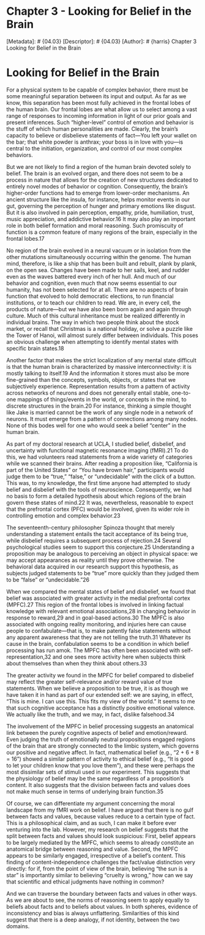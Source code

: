 # Chapter 3 - Looking for Belief in the Brain
[Metadata]: # {04.03}
[Descriptor]: # {04.03}
[Author]: # {harris}
Chapter 3
Looking for Belief in the Brain
# Looking for Belief in the Brain
For a physical system to be capable of complex behavior, there must be some
meaningful separation between its input and output. As far as we know, this
separation has been most fully achieved in the frontal lobes of the human
brain. Our frontal lobes are what allow us to select among a vast range of
responses to incoming information in light of our prior goals and present
inferences. Such “higher-level” control of emotion and behavior is the stuff of
which human personalities are made. Clearly, the brain’s capacity to believe or
disbelieve statements of fact—You left your wallet on the bar; that white
powder is anthrax; your boss is in love with you—is central to the initiation,
organization, and control of our most complex behaviors.

But we are not likely to find a region of the human brain devoted solely to
belief. The brain is an evolved organ, and there does not seem to be a process
in nature that allows for the creation of new structures dedicated to entirely
novel modes of behavior or cognition. Consequently, the brain’s higher-order
functions had to emerge from lower-order mechanisms. An ancient structure like
the insula, for instance, helps monitor events in our gut, governing the
perception of hunger and primary emotions like disgust. But it is also involved
in pain perception, empathy, pride, humiliation, trust, music appreciation, and
addictive behavior.16 It may also play an important role in both belief
formation and moral reasoning. Such promiscuity of function is a common feature
of many regions of the brain, especially in the frontal lobes.17

No region of the brain evolved in a neural vacuum or in isolation from the
other mutations simultaneously occurring within the genome. The human mind,
therefore, is like a ship that has been built and rebuilt, plank by plank, on
the open sea. Changes have been made to her sails, keel, and rudder even as the
waves battered every inch of her hull. And much of our behavior and cognition,
even much that now seems essential to our humanity, has not been selected for
at all. There are no aspects of brain function that evolved to hold democratic
elections, to run financial institutions, or to teach our children to read. We
are, in every cell, the products of nature—but we have also been born again and
again through culture. Much of this cultural inheritance must be realized
differently in individual brains. The way in which two people think about the
stock market, or recall that Christmas is a national holiday, or solve a puzzle
like the Tower of Hanoi, will almost surely differ between individuals. This
poses an obvious challenge when attempting to identify mental states with
specific brain states.18

Another factor that makes the strict localization of any mental state difficult
is that the human brain is characterized by massive interconnectivity: it is
mostly talking to itself.19 And the information it stores must also be more
fine-grained than the concepts, symbols, objects, or states that we
subjectively experience. Representation results from a pattern of activity
across networks of neurons and does not generally entail stable, one-to-one
mappings of things/events in the world, or concepts in the mind, to discrete
structures in the brain.20 For instance, thinking a simple thought like Jake is
married cannot be the work of any single node in a network of neurons. It must
emerge from a pattern of connections among many nodes. None of this bodes well
for one who would seek a belief “center” in the human brain.

As part of my doctoral research at UCLA, I studied belief, disbelief, and
uncertainty with functional magnetic resonance imaging (fMRI).21 To do this, we
had volunteers read statements from a wide variety of categories while we
scanned their brains. After reading a proposition like, “California is part of
the United States” or “You have brown hair,” participants would judge them to
be “true,” “false,” or “undecidable” with the click of a button. This was, to
my knowledge, the first time anyone had attempted to study belief and disbelief
with the tools of neuroscience. Consequently, we had no basis to form a
detailed hypothesis about which regions of the brain govern these states of
mind.22 It was, nevertheless, reasonable to expect that the prefrontal cortex
(PFC) would be involved, given its wider role in controlling emotion and
complex behavior.23

The seventeenth-century philosopher Spinoza thought that merely understanding a
statement entails the tacit acceptance of its being true, while disbelief
requires a subsequent process of rejection.24 Several psychological studies
seem to support this conjecture.25 Understanding a proposition may be analogous
to perceiving an object in physical space: we may accept appearances as reality
until they prove otherwise. The behavioral data acquired in our research
support this hypothesis, as subjects judged statements to be “true” more
quickly than they judged them to be “false” or “undecidable.”26

When we compared the mental states of belief and disbelief, we found that
belief was associated with greater activity in the medial prefrontal cortex
(MPFC).27 This region of the frontal lobes is involved in linking factual
knowledge with relevant emotional associations,28 in changing behavior in
response to reward,29 and in goal-based actions.30 The MPFC is also associated
with ongoing reality monitoring, and injuries here can cause people to
confabulate—that is, to make patently false statements without any apparent
awareness that they are not telling the truth.31 Whatever its cause in the
brain, confabulation seems to be a condition in which belief processing has run
amok. The MPFC has often been associated with self-representation,32 and one
sees more activity here when subjects think about themselves than when they
think about others.33

The greater activity we found in the MPFC for belief compared to disbelief may
reflect the greater self-relevance and/or reward value of true statements. When
we believe a proposition to be true, it is as though we have taken it in hand
as part of our extended self: we are saying, in effect, “This is mine. I can
use this. This fits my view of the world.” It seems to me that such cognitive
acceptance has a distinctly positive emotional valence. We actually like the
truth, and we may, in fact, dislike falsehood.34

The involvement of the MPFC in belief processing suggests an anatomical link
between the purely cognitive aspects of belief and emotion/reward. Even judging
the truth of emotionally neutral propositions engaged regions of the brain that
are strongly connected to the limbic system, which governs our positive and
negative affect. In fact, mathematical belief (e.g., “2 + 6 + 8 = 16”) showed a
similar pattern of activity to ethical belief (e.g., “It is good to let your
children know that you love them”), and these were perhaps the most dissimilar
sets of stimuli used in our experiment. This suggests that the physiology of
belief may be the same regardless of a proposition’s content. It also suggests
that the division between facts and values does not make much sense in terms of
underlying brain function.35


Of course, we can differentiate my argument concerning the moral landscape from
my fMRI work on belief. I have argued that there is no gulf between facts and
values, because values reduce to a certain type of fact. This is a
philosophical claim, and as such, I can make it before ever venturing into the
lab. However, my research on belief suggests that the split between facts and
values should look suspicious: First, belief appears to be largely mediated by
the MPFC, which seems to already constitute an anatomical bridge between
reasoning and value. Second, the MPFC appears to be similarly engaged,
irrespective of a belief’s content. This finding of content-independence
challenges the fact/value distinction very directly: for if, from the point of
view of the brain, believing “the sun is a star” is importantly similar to
believing “cruelty is wrong,” how can we say that scientific and ethical
judgments have nothing in common?

And we can traverse the boundary between facts and values in other ways. As we
are about to see, the norms of reasoning seem to apply equally to beliefs about
facts and to beliefs about values. In both spheres, evidence of inconsistency
and bias is always unflattering. Similarities of this kind suggest that there
is a deep analogy, if not identity, between the two domains.

